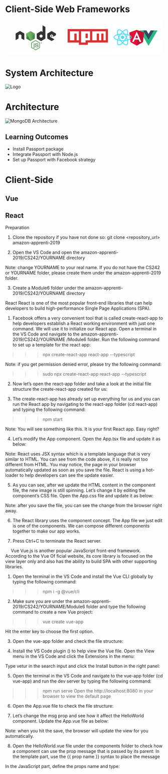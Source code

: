 # Client-Side Web Frameworks

![Logo](/06_Client_Side_Web_Frameworks/images/01_logo.png "Logo")

# System Architecture

![Logo](/05_Single_Sign_On_using_Passport/images/UPDATE_THIS.png "Logo")

# Architecture

![MongoDB Architecture](/05_Single_Sign_On_using_Passport/images/UPDATE_THIS.png "MongoDB Architecture")

## Learning Outcomes
-	Install Passport package
-	Integrate Passport with Node.js
-	Set up Passport with Facebook strategy

# Client-Side

## Vue

## React


Preparation

1)	Clone the repository if you have not done so:
git clone <repository_url> amazon-apprenti-2019

2)	Open the VS Code and open the amazon-apprenti-2019/CS242/YOURNAME directory

Note: change YOURNAME to your real name. If you do not have the CS242 or YOURNAME folder, please create them under the amazon-apprenti-2019 folder.

3)	Create a Module6 folder under the amazon-apprenti-2019/CS242/YOURNAME directory





React
React is one of the most popular front-end libraries that can help developers to build high-performance Single Page Applications (SPA).

1)	Facebook offers a very convenient tool that is called create-react-app to help developers establish a React working environment with just one command. We will use it to initialize our React app. Open a terminal in the VS Code and navigate to the amazon-apprenti-2019/CS242/YOURNAME /Module6 folder. Run the following command to set up a template for the react app:
>>> npx create-react-app react-app --typescript

Note: if you get permission denied error, please try the following command:
>>> sudo npx create-react-app react-app --typescript

2)	Now let’s open the react-app folder and take a look at the initial file structure the create-react-app created for us:


3)	The create-react-app has already set up everything for us and you can run the React app by navigating to the react-app folder (cd react-app) and typing the following command:
>>> npm start

Note: You will see something like this. It is your first React app. Easy right?

4)	Let’s modify the App component. Open the App.tsx file and update it as below:

Note: React uses JSX syntax which is a template language that is very similar to HTML. You can see from the code above, it is really not too different from HTML.
You may notice, the page in your browser automatically updated as soon as you save the file. React is using a hot-loader to help developers can see the update easier.

5)	As you can see, after we update the HTML content in the component file, the new image is still spinning. Let’s change it by editing the component’s CSS file. Open the App.css file and update it as below:

Note: after you save the file, you can see the change from the browser right away.

6)	The React library uses the component concept. The App file we just edit is one of the components. We can compose different components together to make our app works.

7)	Press Ctrl+C to terminate the React server.


 
Vue
Vue.js is another popular JavaScript front-end framework. According to the Vue Of ficial website, its core library is focused on the view layer only and also has the ability to build SPA with other supporting libraries.

1)	Open the terminal in the VS Code and install the Vue CLI globally by typing the following command:
>>> npm i -g @vue/cli

2)	Make sure you are under the amazon-apprenti-2019/CS242/YOURNAME/Module6 folder and type the following command to create a new Vue project:
>>> vue create vue-app

Hit the enter key to choose the first option.

3)	Open the vue-app folder and check the file structure:


4)	Install the VS Code plugin () to help view the Vue file. Open the View menu in the VS Code and click the Extensions in the menu:


Type vetur in the search input and click the Install button in the right panel:


5)	Open the terminal in the VS Code and navigate to the vue-app folder (cd vue-app) and run the dev server by typing the following command:
>>> npm run serve
Open the http://localhost:8080 in your browser to view the default page


6)	Open the App.vue file to check the file structure:


7)	Let’s change the msg prop and see how it affect the HelloWorld component. Update the App.vue file as below:

Note: when you hit the save, the browser will update the view for you automatically.

8)	Open the HelloWorld.vue file under the components folder to check how a component can use the prop message that is passed by its parent:
In the template part, use the {{ prop name }} syntax to place the message

In the JavaScript part, define the props name and type:
